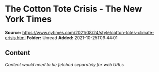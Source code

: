 # The Cotton Tote Crisis - The New York Times

**Source:** https://www.nytimes.com/2021/08/24/style/cotton-totes-climate-crisis.html
**Folder:** Unread
**Added:** 2021-10-25T09:44:01




## Content
*Content would need to be fetched separately for web URLs*

